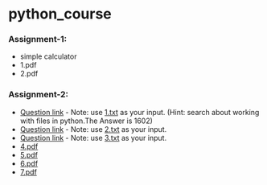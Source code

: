 # python_course

### Assignment-1:
- simple calculator
- 1.pdf
- 2.pdf

### Assignment-2:
- [Question link](https://adventofcode.com/2021/day/1) - Note: use [1.txt](Assignment_2/1.txt) as your input. (Hint: search about working with files in python.The Answer is 1602) 
- [Question link](https://adventofcode.com/2021/day/2) - Note: use [2.txt](Assignment_2/2.txt) as your input.
- [Question link](https://adventofcode.com/2021/day/3) - Note: use [3.txt](Assignment_2/3.txt) as your input.
- [4.pdf](Assignment2/4.pdf)
- [5.pdf](Assignment2/5.pdf)
- [6.pdf](Assignment2/6.pdf)
- [7.pdf](Assignment2/7.pdf)